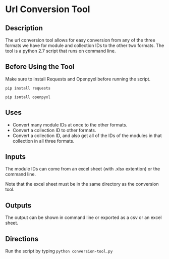 # Url Conversion Tool
## Description
  The url conversion tool allows for easy conversion from any of the three formats we have for module and collection IDs to the other two formats. The tool is a python 2.7 script that runs on command line. 
  
## Before Using the Tool
  Make sure to install Requests and Openpyxl before running the script.
  
  `pip install requests`
  
  `pip isntall openpyxl`

## Uses
  - Convert many module IDs at once to the other formats.
  - Convert a collection ID to other formats.
  - Convert a collection ID, and also get all of the IDs of the modules in that collection in all three formats.

## Inputs
  The module IDs can come from an excel sheet (with .xlsx extention) or the command line. 
  
  Note that the excel sheet must be in the same directory as the conversion tool.

## Outputs
  The output can be shown in command line or exported as a csv or an excel sheet. 
  
## Directions
  Run the script by typing 
  `python conversion-tool.py`
  

